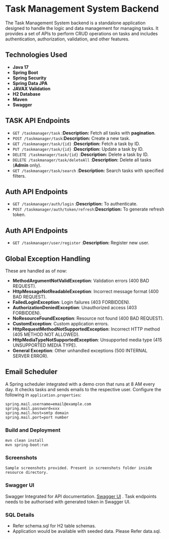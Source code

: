 # Task Management System Backend

The Task Management System backend is a standalone application designed to handle the logic and data management for
managing tasks. It provides a set of APIs to perform CRUD operations on tasks and includes authentication,
authorization, validation, and other features.

## Technologies Used

- **Java 17**
- **Spring Boot**
- **Spring Security**
- **Spring Data JPA**
- **JAVAX Validation**
- **H2 Database**
- **Maven**
- **Swagger**

## TASK API Endpoints

- `GET /taskmanager/task` :**Description:** Fetch all tasks with **pagination**.
- `POST /taskmanager/task`:**Description:** Create a new task.
- `GET /taskmanager/task/{id}` :**Description:** Fetch a task by ID.
- `PUT /taskmanager/task/{id}` :**Description:** Update a task by ID.
- `DELETE /taskmanager/task/{id}` :**Description:** Delete a task by ID.
- `DELETE /taskmanager/task/deleteAll` :**Description:** Delete all tasks (**Admin** only).
- `GET /taskmanager/task/search` :**Description:** Search tasks with specified filters.

## Auth API Endpoints

- `GET /taskmanager/auth/login` :**Description:** To authenticate.
- `POST /taskmanager/auth/token/refresh`:**Description:** To generate refresh token.

## Auth API Endpoints

- `GET /taskmanager/user/register` :**Description:** Register new user.

## Global Exception Handling

These are handled as of now:

- **MethodArgumentNotValidException**: Validation errors (400 BAD REQUEST).
- **HttpMessageNotReadableException**: Incorrect message format (400 BAD REQUEST).
- **FailedLoginException**: Login failures (403 FORBIDDEN).
- **AuthorizationDeniedException**: Unauthorized access (403 FORBIDDEN).
- **NoResourceFoundException**: Resource not found (400 BAD REQUEST).
- **CustomException**: Custom application errors.
- **HttpRequestMethodNotSupportedException**: Incorrect HTTP method (405 METHOD NOT ALLOWED).
- **HttpMediaTypeNotSupportedException**: Unsupported media type (415 UNSUPPORTED MEDIA TYPE).
- **General Exception**: Other unhandled exceptions (500 INTERNAL SERVER ERROR).

## Email Scheduler

A Spring scheduler integrated with a demo cron that runs at 8 AM every day. It checks tasks and sends emails to the
respective user. Configure the following in `application.properties`:

```properties
spring.mail.username=email@example.com
spring.mail.password=xxx
spring.mail.host=smtp domain
spring.mail.port=port number
```

### Build and Deployment

```
mvn clean install
mvn spring-boot:run
```

### Screenshots

```
Sample screenshots provided. Present in screenshots folder inside resource directory.
```

### Swagger UI

Swagger Integrated for API documentation.
[Swagger UI](http://localhost:8080/swagger-ui/index.html)
. Task endpoints needs to be authorised with generated token in Swagger UI.

### SQL Details

- Refer schema.sql for H2 table schemas.
- Application would be available with seeded data. Please Refer data.sql. 
